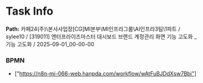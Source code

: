 # Task Info

**Path:** 카페24(주)\본사사업장\[CG]MI본부\MI인프라그룹\AI인프라3팀\1파트 / sylee10 / [319011] 엔터프라이즈마스터 대시보드 브랜드 계정관리 화면 기능 고도화 _ 기능 고도화 / 2025-09-01_00-00-00

### BPMN
- ["https://n8n-mi-066-web.hanpda.com/workflow/wAtFuBJDdXsw7Bbi"]

